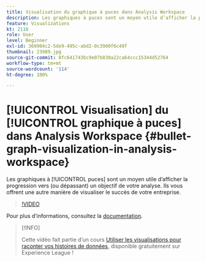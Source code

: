 ```yaml
---
title: Visualisation du graphique à puces dans Analysis Workspace
description: Les graphiques à puces sont un moyen utile d’afficher la progression vers (ou dépassant) un objectif de votre analyse. Ils vous offrent une autre manière de visualiser le succès de votre entreprise.
feature: Visualizations
kt: 2116
role: User
level: Beginner
exl-id: 369904c2-5de9-495c-abd2-0c3900f6c49f
thumbnail: 23989.jpg
source-git-commit: 8fc641743bc9e07b838a22ca64ccc15344d52764
workflow-type: tm+mt
source-wordcount: '114'
ht-degree: 100%

---
```


# [!UICONTROL Visualisation] du [!UICONTROL graphique à puces] dans Analysis Workspace {#bullet-graph-visualization-in-analysis-workspace}

Les graphiques à [!UICONTROL puces] sont un moyen utile d’afficher la progression vers (ou dépassant) un objectif de votre analyse. Ils vous offrent une autre manière de visualiser le succès de votre entreprise.

>[!VIDEO](https://video.tv.adobe.com/v/23989/?quality=12&learn=on)

Pour plus dʼinformations, consultez la [documentation](https://experienceleague.adobe.com/docs/analytics/analyze/analysis-workspace/visualizations/bullet-graph.html?lang=fr).

>[!INFO]
>
> Cette vidéo fait partie d’un cours [Utiliser les visualisations pour raconter vos histoires de données](https://experienceleague.adobe.com/?recommended=Analytics-U-1-2021.1.visualizations), disponible gratuitement sur Experience League !
